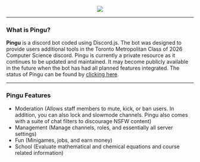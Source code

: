 <p align="center">
  <img src="https://i.imgur.com/NpPWoNN.png">
</p>
<hr>
<h3>What is Pingu?</h3>
<b>Pingu</b> is a discord bot coded using Discord.js. The bot was designed to provide users additional tools in the Toronto Metropolitan Class of 2026 Computer Science discord. Pingu is currently a private resource as it continues to be updated and maintained. It may become publicly available in the future when the bot has had all planned features integrated. The status of Pingu can be found by <a href="https://pingu.statuspage.io">clicking here</a>.

<hr>
<h3>Pingu Features</h1>
<ul>
<li>Moderation (Allows staff members to mute, kick, or ban users. In addition, you can also lock and slowmode channels. Pingu also comes with a suite of chat filters to discourage NSFW content)</li>
<li>Management (Manage channels, roles, and essentially all server settings)</li>
<li>Fun (Minigames, jobs, and earn money)</li>
<li>School (Evaluate mathematical and chemical equations and course related information)</li>
</ul>


